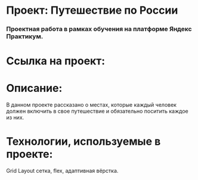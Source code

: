 # Проект: Путешествие по России

### Проектная работа в рамках обучения на платформе Яндекс Практикум.
# Ссылка на проект:

# Описание:
В данном проекте рассказано о местах, которые каждый человек должен включить в свое путешествие и обязательно поситить каждое из них.

# Технологии, используемые в проекте:
Grid Layout сетка, flex, адаптивная вёрстка.
